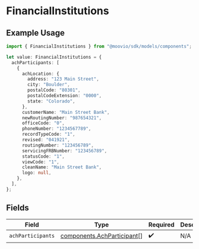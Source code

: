 # FinancialInstitutions

## Example Usage

```typescript
import { FinancialInstitutions } from "@moovio/sdk/models/components";

let value: FinancialInstitutions = {
  achParticipants: [
    {
      achLocation: {
        address: "123 Main Street",
        city: "Boulder",
        postalCode: "80301",
        postalCodeExtension: "0000",
        state: "Colorado",
      },
      customerName: "Main Street Bank",
      newRoutingNumber: "987654321",
      officeCode: "0",
      phoneNumber: "1234567789",
      recordTypeCode: "1",
      revised: "041921",
      routingNumber: "123456789",
      servicingFRBNumber: "123456789",
      statusCode: "1",
      viewCode: "1",
      cleanName: "Main Street Bank",
      logo: null,
    },
  ],
};
```

## Fields

| Field                                                                    | Type                                                                     | Required                                                                 | Description                                                              |
| ------------------------------------------------------------------------ | ------------------------------------------------------------------------ | ------------------------------------------------------------------------ | ------------------------------------------------------------------------ |
| `achParticipants`                                                        | [components.AchParticipant](../../models/components/achparticipant.md)[] | :heavy_check_mark:                                                       | N/A                                                                      |